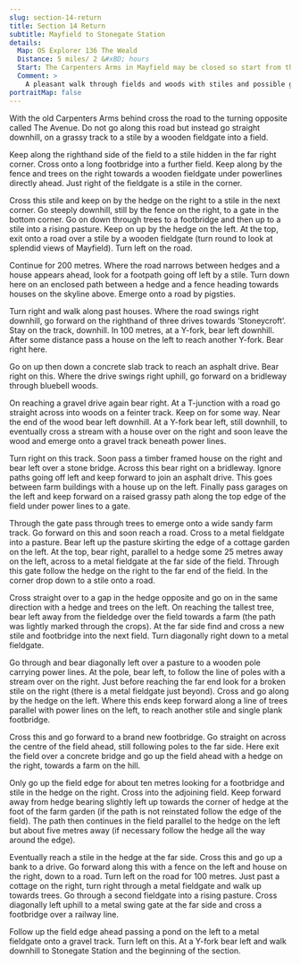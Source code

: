 ```yaml
---
slug: section-14-return
title: Section 14 Return
subtitle: Mayfield to Stonegate Station
details:
  Map: OS Explorer 136 The Weald
  Distance: 5 miles/ 2 &#xBD; hours
  Start: The Carpenters Arms in Mayfield may be closed so start from the nearby Rose &#x26; Crown. Turn right along Fletching Street to the first turning left called The Avenue. This is the site of the Carpenters Arms with the footpath opposite.
  Comment: >
    A pleasant walk through fields and woods with stiles and possible growing crops. Hilly country means some good views.
portraitMap: false
---
```

With the old Carpenters Arms behind cross the road to the turning opposite called The Avenue. Do not go along this road but instead go straight downhill, on a grassy track to a stile by a wooden fieldgate into a field.

Keep along the righthand side of the field to a stile hidden in the far right corner. Cross onto a long footbridge into a further field. Keep along by the fence and trees on the right towards a wooden fieldgate under powerlines directly ahead. Just right of the fieldgate is a stile in the corner.

Cross this stile and keep on by the hedge on the right to a stile in the next corner. Go steeply downhill, still by the fence on the right, to a gate in the bottom corner. Go on down through trees to a footbridge and then up to a stile into a rising pasture. Keep on up by the hedge on the left. At the top, exit onto a road over a stile by a wooden fieldgate (turn round to look at splendid views of Mayfield). Turn left on the road.

Continue for 200 metres. Where the road narrows between hedges and a house appears ahead, look for a footpath going off left by a stile. Turn down here on an enclosed path between a hedge and a fence heading towards houses on the skyline above. Emerge onto a road by pigsties.

Turn right and walk along past houses. Where the road swings right downhill, go forward on the righthand of three drives towards ‘Stoneycroft’. Stay on the track, downhill. In 100 metres, at a Y-fork, bear left downhill. After some distance pass a house on the left to reach another Y-fork. Bear right here.

Go on up then down a concrete slab track to reach an asphalt drive. Bear right on this. Where the drive swings right uphill, go forward on a bridleway through bluebell woods.

On reaching a gravel drive again bear right. At a T-junction with a road go straight across into woods on a feinter track. Keep on for some way. Near the end of the wood bear left downhill. At a Y-fork bear left, still downhill, to eventually cross a stream with a house over on the right and soon leave the wood and emerge onto a gravel track beneath power lines.

Turn right on this track. Soon pass a timber framed house on the right and bear left over a stone bridge. Across this bear right on a bridleway. Ignore paths going off left and keep forward to join an asphalt drive. This goes between farm buildings with a house up on the left. Finally pass garages on the left and keep forward on a raised grassy path along the top edge of the field under power lines to a gate.

Through the gate pass through trees to emerge onto a wide sandy farm track. Go forward on this and soon reach a road. Cross to a metal fieldgate into a pasture. Bear left up the pasture skirting the edge of a cottage garden on the left. At the top, bear right, parallel to a hedge some 25 metres away on the left, across to a metal fieldgate at the far side of the field. Through this gate follow the hedge on the right to the far end of the field. In the corner drop down to a stile onto a road.

Cross straight over to a gap in the hedge opposite and go on in the same direction with a hedge and trees on the left. On reaching the tallest tree, bear left away from the fieldedge over the field towards a farm (the path was lightly marked through the crops). At the far side find and cross a new stile and footbridge into the next field. Turn diagonally right down to a metal fieldgate.

Go through and bear diagonally left over a pasture to a wooden pole carrying power lines. At the pole, bear left, to follow the line of poles with a stream over on the right. Just before reaching the far end look for a broken stile on the right (there is a metal fieldgate just beyond). Cross and go along by the hedge on the left. Where this ends keep forward along a line of trees parallel with power lines on the left, to reach another stile and single plank footbridge.

Cross this and go forward to a brand new footbridge. Go straight on across the centre of the field ahead, still following poles to the far side. Here exit the field over a concrete bridge and go up the field ahead with a hedge on the right, towards a farm on the hill.

Only go up the field edge for about ten metres looking for a footbridge and stile in the hedge on the right. Cross into the adjoining field. Keep forward away from hedge bearing slightly left up towards the corner of hedge at the foot of the farm garden (if the path is not reinstated follow the edge of the field). The path then continues in the field parallel to the hedge on the left but about five metres away (if necessary follow the hedge all the way around the edge).

Eventually reach a stile in the hedge at the far side. Cross this and go up a bank to a drive. Go forward along this with a fence on the left and house on the right, down to a road. Turn left on the road for 100 metres. Just past a cottage on the right, turn right through a metal fieldgate and walk up towards trees. Go through a second fieldgate into a rising pasture. Cross diagonally left uphill to a metal swing gate at the far side and cross a footbridge over a railway line.

Follow up the field edge ahead passing a pond on the left to a metal fieldgate onto a gravel track. Turn left on this. At a Y-fork bear left and walk downhill to Stonegate Station and the beginning of the section.

